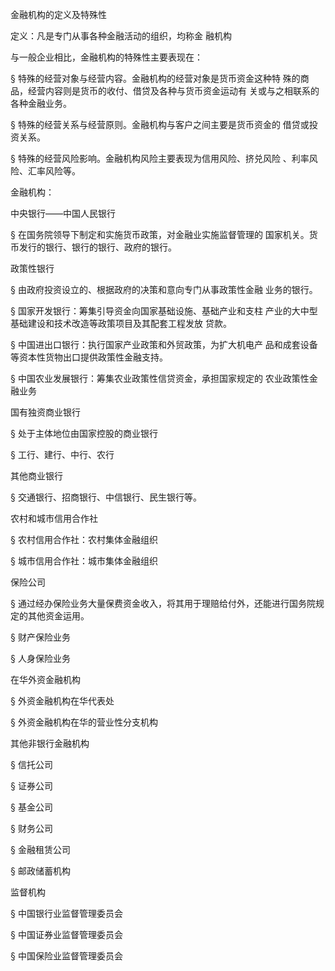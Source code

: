 金融机构的定义及特殊性



定义：凡是专门从事各种金融活动的组织，均称金 融机构

与一般企业相比，金融机构的特殊性主要表现在： 

§ 特殊的经营对象与经营内容。金融机构的经营对象是货币资金这种特 殊的商品，经营内容则是货币的收付、借贷及各种与货币资金运动有 关或与之相联系的各种金融业务。 

§ 特殊的经营关系与经营原则。金融机构与客户之间主要是货币资金的 借贷或投资关系。 

§ 特殊的经营风险影响。金融机构风险主要表现为信用风险、挤兑风险 、利率风险、汇率风险等。







金融机构：



中央银行——中国人民银行 

§ 在国务院领导下制定和实施货币政策，对金融业实施监督管理的 国家机关。货币发行的银行、银行的银行、政府的银行。 



政策性银行 

§ 由政府投资设立的、根据政府的决策和意向专门从事政策性金融 业务的银行。 

§ 国家开发银行：筹集引导资金向国家基础设施、基础产业和支柱 产业的大中型基础建设和技术改造等政策项目及其配套工程发放 贷款。 

§ 中国进出口银行：执行国家产业政策和外贸政策，为扩大机电产 品和成套设备等资本性货物出口提供政策性金融支持。 

§ 中国农业发展银行：筹集农业政策性信贷资金，承担国家规定的 农业政策性金融业务





国有独资商业银行 

§ 处于主体地位由国家控股的商业银行 

§ 工行、建行、中行、农行 

其他商业银行 

§ 交通银行、招商银行、中信银行、民生银行等。 

农村和城市信用合作社 

§ 农村信用合作社：农村集体金融组织 

§ 城市信用合作社：城市集体金融组织 



保险公司 

§ 通过经办保险业务大量保费资金收入，将其用于理赔给付外，还能进行国务院规定的其他资金运用。 

§ 财产保险业务 

§ 人身保险业务 



在华外资金融机构 

§ 外资金融机构在华代表处 

§ 外资金融机构在华的营业性分支机构 



其他非银行金融机构 

§ 信托公司 

§ 证券公司 

§ 基金公司 

§ 财务公司 

§ 金融租赁公司 

§ 邮政储蓄机构 



监督机构 

§ 中国银行业监督管理委员会 

§ 中国证券业监督管理委员会 

§ 中国保险业监督管理委员会 